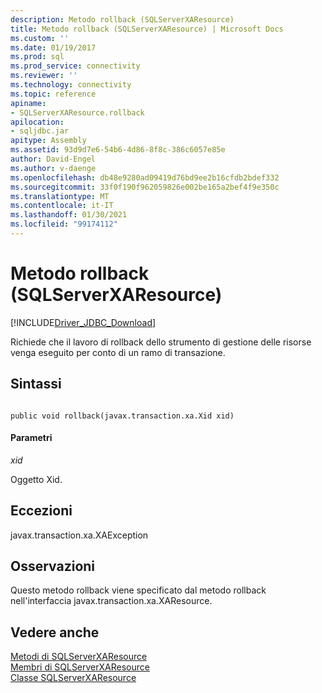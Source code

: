 ```yaml
---
description: Metodo rollback (SQLServerXAResource)
title: Metodo rollback (SQLServerXAResource) | Microsoft Docs
ms.custom: ''
ms.date: 01/19/2017
ms.prod: sql
ms.prod_service: connectivity
ms.reviewer: ''
ms.technology: connectivity
ms.topic: reference
apiname:
- SQLServerXAResource.rollback
apilocation:
- sqljdbc.jar
apitype: Assembly
ms.assetid: 93d9d7e6-54b6-4d86-8f8c-386c6057e85e
author: David-Engel
ms.author: v-daenge
ms.openlocfilehash: db48e9280ad09419d76bd9ee2b16cfdb2bdef332
ms.sourcegitcommit: 33f0f190f962059826e002be165a2bef4f9e350c
ms.translationtype: MT
ms.contentlocale: it-IT
ms.lasthandoff: 01/30/2021
ms.locfileid: "99174112"
---
```

# <a name="rollback-method-sqlserverxaresource"></a>Metodo rollback (SQLServerXAResource)
[!INCLUDE[Driver_JDBC_Download](../../../includes/driver_jdbc_download.md)]

  Richiede che il lavoro di rollback dello strumento di gestione delle risorse venga eseguito per conto di un ramo di transazione.  
  
## <a name="syntax"></a>Sintassi  
  
```  
  
public void rollback(javax.transaction.xa.Xid xid)  
```  
  
#### <a name="parameters"></a>Parametri  
 *xid*  
  
 Oggetto Xid.  
  
## <a name="exceptions"></a>Eccezioni  
 javax.transaction.xa.XAException  
  
## <a name="remarks"></a>Osservazioni  
 Questo metodo rollback viene specificato dal metodo rollback nell'interfaccia javax.transaction.xa.XAResource.  
  
## <a name="see-also"></a>Vedere anche  
 [Metodi di SQLServerXAResource](../../../connect/jdbc/reference/sqlserverxaresource-methods.md)   
 [Membri di SQLServerXAResource](../../../connect/jdbc/reference/sqlserverxaresource-members.md)   
 [Classe SQLServerXAResource](../../../connect/jdbc/reference/sqlserverxaresource-class.md)  
  
  
